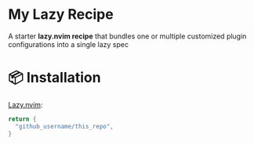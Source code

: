# My Lazy Recipe

A starter **lazy.nvim recipe** that bundles one or multiple customized plugin configurations into a single lazy spec

# 📦 Installation

[Lazy.nvim](https://github.com/folke/lazy.nvim):

```lua
return {
  "github_username/this_repo",
}
```
